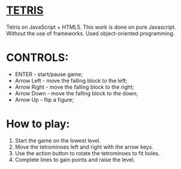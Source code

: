 # [TETRIS](https://andreykholopov.github.io/TETRIS/)
Tetris on JavaScript + HTML5.
This work is done on pure Javascript. Without the use of frameworks. Used object-oriented programming.

# CONTROLS:

* ENTER - start/pause game;
* Arrow Left - move the falling block to the left;
* Arrow Right - move the falling block to the right;
* Arrow Down - move the falling block to the down;
* Arrow Up - flip a figure;

# How to play:

1. Start the game on the lowest level.
2. Move the tetrominoes left and right with the arrow keys.
3. Use the action button to rotate the tetrominoes to fit holes.
4. Complete lines to gain points and raise the level.
